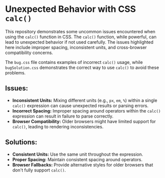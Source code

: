 # Unexpected Behavior with CSS `calc()`

This repository demonstrates some uncommon issues encountered when using the `calc()` function in CSS.  The `calc()` function, while powerful, can lead to unexpected behavior if not used carefully.  The issues highlighted here include improper spacing, inconsistent units, and cross-browser compatibility concerns.

The `bug.css` file contains examples of incorrect `calc()` usage, while `bugSolution.css` demonstrates the correct way to use `calc()` to avoid these problems.

## Issues:

* **Inconsistent Units:** Mixing different units (e.g., `px`, `em`, `%`) within a single `calc()` expression can cause unexpected results or parsing errors.
* **Incorrect Spacing:**  Improper spacing around operators within the `calc()` expression can result in failure to parse correctly.
* **Browser Compatibility:** Older browsers might have limited support for `calc()`, leading to rendering inconsistencies.

## Solutions:

* **Consistent Units:** Use the same unit throughout the expression.
* **Proper Spacing:** Maintain consistent spacing around operators.
* **Browser Fallbacks:** Provide alternative styles for older browsers that don't fully support `calc()`.